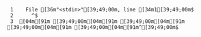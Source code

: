      1	  File [36m"<stdin>"[39;49;00m, line [34m1[39;49;00m$
     2	    ^$
     3	[04m[91m [39;49;00m[04m[91m [39;49;00m[04m[91m [39;49;00m[04m[91m [39;49;00m[04m[91m^[39;49;00m$
